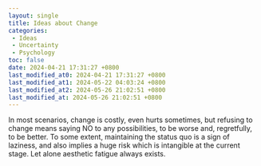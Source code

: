 ```yaml
---
layout: single
title: Ideas about Change
categories:
 - Ideas
 - Uncertainty
 - Psychology
toc: false
date: 2024-04-21 17:31:27 +0800
last_modified_at0: 2024-04-21 17:31:27 +0800
last_modified_at1: 2024-05-22 04:03:24 +0800
last_modified_at2: 2024-05-26 21:02:51 +0800
last_modified_at: 2024-05-26 21:02:51 +0800
---
```


In most scenarios, change is costly, even hurts sometimes, but refusing to change means saying NO to any possibilities, to be worse and, regretfully, to be better. To some extent, maintaining the status quo is a sign of laziness, and also implies a huge risk which is intangible at the current stage. Let alone aesthetic fatigue always exists. 
